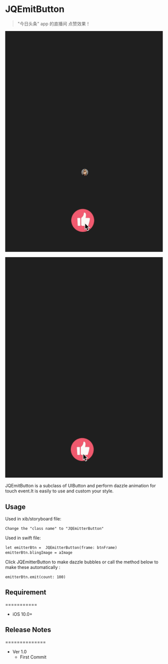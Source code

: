 # JQEmitButton


> "今日头条" app 的直播间 点赞效果！

![image](screenshort1.gif)

![image](screenshort2.gif)


JQEmitButton is a subclass of UIButton and perform dazzle animation for touch event.It is easily to use and custom your style.

## Usage

Used in xib/storyboard file:

```
Change the "class name" to "JQEmitterButton"

```

Used in swift file:

```
let emitterBtn =  JQEmitterButton(frame: btnFrame)
emitterBtn.blingImage = aImage

```

Click JQEmitterButton to make dazzle bubbles or call the method below to make these automatically :

```
emitterBtn.emit(count: 100)

```


## Requirement
===========
* iOS 10.0+



## Release Notes
==============
* Ver 1.0
  - First Commit

